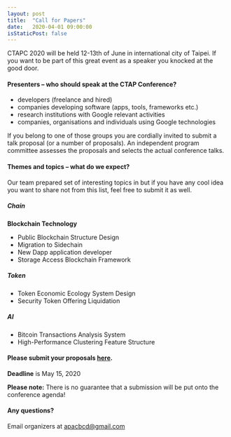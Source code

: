 ```yaml
---
layout: post
title:  "Call for Papers"
date:   2020-04-01 09:00:00
isStaticPost: false
---
```

CTAPC 2020 will be held 12-13th of June in international city of Taipei. If you want to be part of this great event as a speaker you knocked at the good door.

#### Presenters – who should speak at the CTAP Conference?

* developers (freelance and hired)
* companies developing software (apps, tools, frameworks etc.)
* research institutions with Google relevant activities
* companies, organisations and individuals using Google technologies

If you belong to one of those groups you are cordially invited to submit a talk proposal (or a number of proposals). An independent program committee assesses the proposals and selects the actual conference talks.<br/>

#### Themes and topics – what do we expect?
Our team prepared set of interesting topics in but if you have any cool idea you want to share not from this list, feel free to submit it as well.

##### Chain

__Blockchain Technology__

* Public Blockchain Structure Design
* Migration to Sidechain
* New Dapp application developer
* Storage Access Blockchain Framework

##### Token

* Token Economic Ecology System Design
* Security Token Offering Liquidation

##### AI

* Bitcoin Transactions Analysis System
* High-Performance Clustering Feature Structure


#### Please submit your proposals [here](https://easychair.org/conferences/?conf=ctapc2020).
__Deadline__ is May 15, 2020

__Please note:__ There is no guarantee that a submission will be put onto the conference agenda!<br/>

<!--
The program committee picks the most interesting talk proposals and informs the selected submitters until September 15, 2014.<br/>
-->

#### Any questions? 
Email organizers at [apacbcd@gmail.com](mailto:apacbcd@gmail.com)